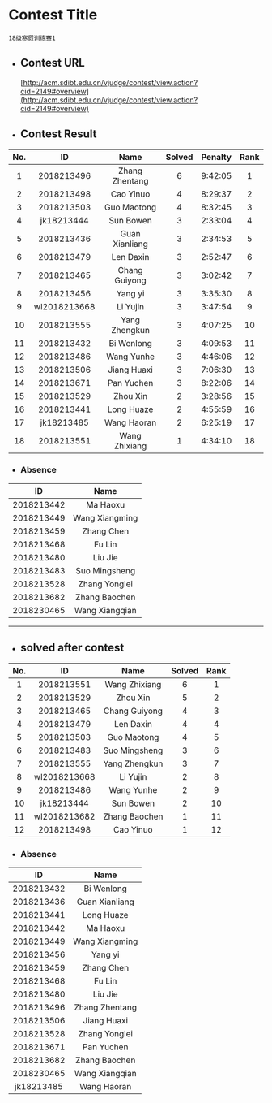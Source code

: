 # Contest Title
    18级寒假训练赛1
* ## Contest URL
    [http://acm.sdibt.edu.cn/vjudge/contest/view.action?cid=2149#overview](http://acm.sdibt.edu.cn/vjudge/contest/view.action?cid=2149#overview)
* ## Contest Result
| No.| ID| Name| Solved| Penalty| Rank | 
| :-: | :-: | :-: | :-: | :-: | :-: |
| 1 | 2018213496 | Zhang Zhentang | 6 | 9:42:05 | 1 |
| 2 | 2018213498 | Cao Yinuo | 4 | 8:29:37 | 2 |
| 3 | 2018213503 | Guo Maotong | 4 | 8:32:45 | 3 |
| 4 | jk18213444 | Sun Bowen | 3 | 2:33:04 | 4 |
| 5 | 2018213436 | Guan Xianliang | 3 | 2:34:53 | 5 |
| 6 | 2018213479 | Len Daxin | 3 | 2:52:47 | 6 |
| 7 | 2018213465 | Chang Guiyong | 3 | 3:02:42 | 7 |
| 8 | 2018213456 | Yang yi | 3 | 3:35:30 | 8 |
| 9 | wl2018213668 | Li Yujin | 3 | 3:47:54 | 9 |
| 10 | 2018213555 | Yang Zhengkun | 3 | 4:07:25 | 10 |
| 11 | 2018213432 | Bi Wenlong | 3 | 4:09:53 | 11 |
| 12 | 2018213486 | Wang Yunhe | 3 | 4:46:06 | 12 |
| 13 | 2018213506 | Jiang Huaxi | 3 | 7:06:30 | 13 |
| 14 | 2018213671 | Pan Yuchen | 3 | 8:22:06 | 14 |
| 15 | 2018213529 | Zhou Xin | 2 | 3:28:56 | 15 |
| 16 | 2018213441 | Long Huaze | 2 | 4:55:59 | 16 |
| 17 | jk18213485 | Wang Haoran | 2 | 6:25:19 | 17 |
| 18 | 2018213551 | Wang Zhixiang | 1 | 4:34:10 | 18 |

   

* ### Absence
| ID | Name |
| :-: | :-: |
| 2018213442 | Ma Haoxu |
| 2018213449 | Wang Xiangming |
| 2018213459 | Zhang Chen |
| 2018213468 | Fu Lin |
| 2018213480 | Liu Jie |
| 2018213483 | Suo Mingsheng |
| 2018213528 | Zhang Yonglei |
| 2018213682 | Zhang Baochen |
| 2018230465 | Wang Xiangqian |
---
* ## solved after contest

| No.| ID| Name| Solved| Rank | 
 | :-: | :-: | :-: | :-: | :-: |
| 1 | 2018213551 | Wang Zhixiang | 6 | 1 |
| 2 | 2018213529 | Zhou Xin | 5 | 2 |
| 3 | 2018213465 | Chang Guiyong | 4 | 3 |
| 4 | 2018213479 | Len Daxin | 4 | 4 |
| 5 | 2018213503 | Guo Maotong | 4 | 5 |
| 6 | 2018213483 | Suo Mingsheng | 3 | 6 |
| 7 | 2018213555 | Yang Zhengkun | 3 | 7 |
| 8 | wl2018213668 | Li Yujin | 2 | 8 |
| 9 | 2018213486 | Wang Yunhe | 2 | 9 |
| 10 | jk18213444 | Sun Bowen | 2 | 10 |
| 11 | wl2018213682 | Zhang Baochen | 1 | 11 |
| 12 | 2018213498 | Cao Yinuo | 1 | 12 |

* ### Absence

| ID | Name |
| :-: | :-: |
| 2018213432 | Bi Wenlong |
| 2018213436 | Guan Xianliang |
| 2018213441 | Long Huaze |
| 2018213442 | Ma Haoxu |
| 2018213449 | Wang Xiangming |
| 2018213456 | Yang yi |
| 2018213459 | Zhang Chen |
| 2018213468 | Fu Lin |
| 2018213480 | Liu Jie |
| 2018213496 | Zhang Zhentang |
| 2018213506 | Jiang Huaxi |
| 2018213528 | Zhang Yonglei |
| 2018213671 | Pan Yuchen |
| 2018213682 | Zhang Baochen |
| 2018230465 | Wang Xiangqian |
| jk18213485 | Wang Haoran |
